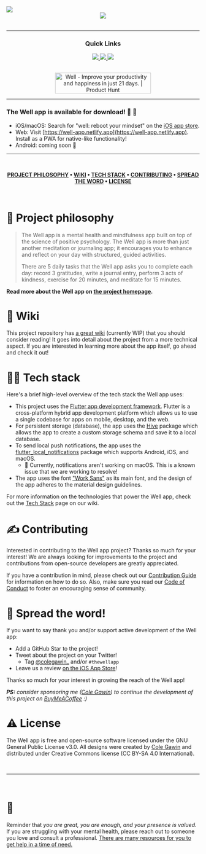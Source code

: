 <img src="https://user-images.githubusercontent.com/64547645/155719551-bec0be5a-94f7-4e1f-a413-71d514dce7da.png" align="center">

<div align='center'>
  
<a href='https://github.com/NamanKansal230505/IoT-based-Slack-Status-Updater/releases'>
  
<img src='https://img.shields.io/github/v/release/NamanKansal230505/IoT-based-Slack-Status-Updater?color=%23FDD835&label=version&style=for-the-badge'>
  
</a>
  

  
</a>
  
</div>

<br />

---

<div align='center'>
  
### Quick Links
  
<a href='https://projects.colegaw.in/well-app?utm_source=GitHub&utm_medium=readme&utm_campaign=well_app_readme'>
  
<img src='https://img.shields.io/badge/HOMEPAGE-gray?style=for-the-badge'>
  
</a>
  
<a href='https://projects.colegaw.in/well-app/research?utm_source=GitHub&utm_medium=readme&utm_campaign=well_app_readme'>
  
<img src='https://img.shields.io/badge/RESEARCH-blue?style=for-the-badge'>
  
</a>
  
<a href='https://projects.colegaw.in/well-app/case-study?utm_source=GitHub&utm_medium=readme&utm_campaign=well_app_readme'>
  
<img src='https://img.shields.io/badge/CASE STUDY-green?style=for-the-badge'>
  
</a>
  
<br />
  
<br />
  
<a href="https://www.producthunt.com/posts/well?utm_source=badge-featured&utm_medium=badge&utm_souce=badge-well" target="_blank"><img src="https://api.producthunt.com/widgets/embed-image/v1/featured.svg?post_id=322651&theme=light" alt="Well - Improve your productivity and happiness in just 21 days. | Product Hunt" style="width: 250px; height: 54px;" width="250" height="54" /></a>
  
</div>

---

### The Well app is available for download! 🥳 🚀

- iOS/macOS: Search for "well: reboot your mindset" on the [iOS app store](https://apps.apple.com/us/app/well-reboot-your-mindset/id1573357406).
- Web: Visit [https://well-app.netlify.app](https://well-app.netlify.app). Install as a PWA for native-like functionality!
- Android: coming soon 👀

---

<br />

<div align="center">

**[PROJECT PHILOSOPHY](https://github.com/chroline/well_app#-project-philosophy) • 
[WIKI](https://github.com/chroline/well_app#-wiki) • 
[TECH STACK](https://github.com/chroline/well_app#-tech-stack) • 
[CONTRIBUTING](https://github.com/chroline/well_app#%EF%B8%8F-contributing) • 
[SPREAD THE WORD](https://github.com/chroline/well_app#-spread-the-word) • 
[LICENSE](https://github.com/chroline/well_app#%EF%B8%8F-license)**

</div>

<br />

# 🧐 Project philosophy

> The Well app is a mental health and mindfulness app built on top of the science of positive psychology. The Well app is more than just another meditation or journaling app; it encourages you to enhance and reflect on your day with structured, guided activities.
> 
> There are 5 daily tasks that the Well app asks you to complete each day: record 3 gratitudes, write a journal entry, perform 3 acts of kindness, exercise for 20 minutes, and meditate for 15 minutes.

**Read more about the Well app on [the project homepage](https://projects.colegaw.in/well-app?utm_source=GitHub&utm_medium=readme&utm_campaign=well_app_readme).**

# 📒 Wiki

This project repository has [a great wiki](https://github.com/chroline/well_app/wiki) (currently WIP) that you should consider reading! It goes into detail about the project from a more technical aspect. If you are interested in learning more about the app itself, go ahead and check it out!

# 👨‍💻 Tech stack

Here's a brief high-level overview of the tech stack the Well app uses:

- This project uses the [Flutter app development framework](https://flutter.dev/). Flutter is a cross-platform hybrid app development platform which allows us to use a single codebase for apps on mobile, desktop, and the web.
- For persistent storage (database), the app uses the [Hive](https://hivedb.dev/) package which allows the app to create a custom storage schema and save it to a local database.
- To send local push notifications, the app uses the [flutter_local_notifications](https://pub.dev/packages/flutter_local_notifications) package which supports Android, iOS, and macOS.
  - 🚨 Currently, notifications aren't working on macOS. This is a known issue that we are working to resolve!
- The app uses the font ["Work Sans"](https://fonts.google.com/specimen/Work+Sans) as its main font, and the design of the app adheres to the material design guidelines.

For more information on the technologies that power the Well app, check out the [Tech Stack](https://github.com/chroline/well_app/wiki/Tech-Stack) page on our wiki.

# ✍️ Contributing

Interested in contributing to the Well app project? Thanks so much for your interest! We are always looking for improvements to the project and contributions from open-source developers are greatly appreciated.

If you have a contribution in mind, please check out our [Contribution Guide](https://github.com/chroline/well_app/wiki/Contribution-Guide) for information on how to do so. Also, make sure you read our [Code of Conduct](https://github.com/chroline/well_app/wiki/Code-of-Conduct) to foster an encouraging sense of community.

# 🌟 Spread the word!

If you want to say thank you and/or support active development of the Well app:

- Add a GitHub Star to the project!
- Tweet about the project on your Twitter!
  - Tag [@colegawin_](https://twitter.com/colegawin_) and/or `#thewellapp`
- Leave us a review [on the iOS App Store](https://apps.apple.com/us/app/well-reboot-your-mindset/id1573357406)!

Thanks so much for your interest in growing the reach of the Well app!

_**PS:** consider sponsoring me ([Cole Gawin](https://colegaw.in)) to continue the development of this project on [BuyMeACoffee](https://buymeacoffee.com/colegawin) :)_

# ⚠️ License

The Well app is free and open-source software licensed under the GNU General Public License v3.0. All designs were created by [Cole Gawin](https://github.com/chroline) and distributed under Creative Commons license (CC BY-SA 4.0 International).

<br />

---

<br />

# 💛

Reminder that *you are great, you are enough, and your presence is valued.* If you are struggling with your mental health, please reach out to someone you love and consult a professional. [There are many resources for you to get help in a time of need.](https://www.nimh.nih.gov/health/find-help)
